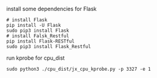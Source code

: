 install some dependencies for Flask

```shell
# install Flask
pip install -U Flask
sudo pip3 install Flask
# install Falsk_Restful
pip install Flask-RESTful
sudo pip3 install Flask_Restful
```



run kprobe for cpu_dist

```shell
sudo python3 ./cpu_dist/jx_cpu_kprobe.py -p 3327 -e 1
```

